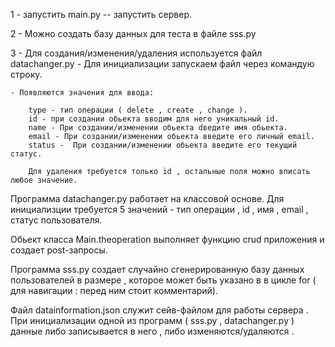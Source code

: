 1 - запустить main.py -- запустить сервер.

2 - Можно создать базу данных для теста в файле sss.py

3 - Для создания/изменения/удаления используется файл datachanger.py
    - Для инициализации запускаем файл через командую строку.
    
    - Появляются значения для ввода:
    
        type - тип операции ( delete , create , change ).
        id - при создании обьекта вводим для него уникальный id.
        name - При создании/изменении обьекта dведите имя обьекта.
        email - При создании/изменении обьекта введите его личный email.
        status -  При создании/изменении обьекта введите его текущий статус.
        
        Для удаления требуется только id , остальные поля можно вписать любое значение.

Программа datachanger.py работает на классовой основе. Для инициализции требуется 5 значений - тип операции , id , имя , email , статус пользователя.

Обьект класса Main.theoperation выполняет функцию crud приложения и создает post-запросы.

Программа sss.py создает случайно сгенерированную базу данных пользователей в размере , которое может быть указано в в цикле for ( для навигации : перед ним стоит комментарий).

Файл datainformation.json служит сейв-файлом для работы сервера . При инициализации одной из программ ( sss.py , datachanger.py ) данные либо записывается в него , либо изменяются/удаляются .

        
        
        
        
        
        
    
    




